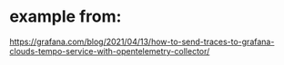 # example from: 
https://grafana.com/blog/2021/04/13/how-to-send-traces-to-grafana-clouds-tempo-service-with-opentelemetry-collector/